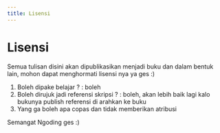 ```yaml
---
title: Lisensi
---
```


# Lisensi

Semua tulisan disini akan dipublikasikan menjadi buku dan dalam bentuk lain, mohon dapat menghormati lisensi nya ya ges :)

1. Boleh dipake belajar ? : boleh
2. Boleh dirujuk jadi referensi skripsi ? : boleh, akan lebih baik lagi kalo bukunya publish referensi di arahkan ke buku
3. Yang ga boleh apa copas dan tidak memberikan atribusi

Semangat Ngoding ges :)